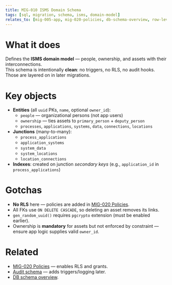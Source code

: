```yaml
---
title: MIG-010 ISMS Domain Schema
tags: [sql, migration, schema, isms, domain-model]
relates_to: [mig-005-app, mig-020-policies, db-schema-overview, row-level-security]
---
```


# What it does
Defines the **ISMS domain model** — people, ownership, and assets with their interconnections.  
This schema is intentionally **clean**: no triggers, no RLS, no audit hooks. Those are layered on in later migrations.

# Key objects
- **Entities** (all `uuid` PKs, `name`, optional `owner_id`):  
  - `people` — organizational persons (not app users)  
  - `ownership` — ties assets to `primary_person` + `deputy_person`  
  - `processes`, `applications`, `systems`, `data`, `connections`, `locations`
- **Junctions** (many-to-many):  
  - `process_applications`  
  - `application_systems`  
  - `system_data`  
  - `system_locations`  
  - `location_connections`
- **Indexes**: created on junction *secondary keys* (e.g., `application_id` in `process_applications`)

# Gotchas
- **No RLS** here — policies are added in [MIG-020 Policies](mig-020-policies.md).  
- All FKs use `ON DELETE CASCADE`, so deleting an asset removes its links.  
- `gen_random_uuid()` requires `pgcrypto` extension (must be enabled earlier).  
- Ownership is **mandatory** for assets but not enforced by constraint — ensure app logic supplies valid `owner_id`.

# Related
- [MIG-020 Policies](mig-020-policies.md) — enables RLS and grants.  
- [Audit schema](mig-030-audit.md) — adds triggers/logging later.  
- [DB schema overview](db-schema-overview.md).
